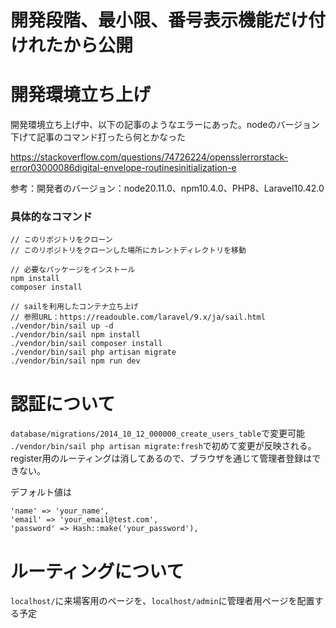 # 開発段階、最小限、番号表示機能だけ付けれたから公開

# 開発環境立ち上げ

開発環境立ち上げ中、以下の記事のようなエラーにあった。nodeのバージョン下げて記事のコマンド打ったら何とかなった

https://stackoverflow.com/questions/74726224/opensslerrorstack-error03000086digital-envelope-routinesinitialization-e

参考：開発者のバージョン：node20.11.0、npm10.4.0、PHP8、Laravel10.42.0


### 具体的なコマンド
```
// このリポジトリをクローン
// このリポジトリをクローンした場所にカレントディレクトリを移動

// 必要なパッケージをインストール
npm install
composer install

// sailを利用したコンテナ立ち上げ
// 参照URL：https://readouble.com/laravel/9.x/ja/sail.html
./vendor/bin/sail up -d
./vendor/bin/sail npm install
./vendor/bin/sail composer install
./vendor/bin/sail php artisan migrate
./vendor/bin/sail npm run dev
```

# 認証について
`database/migrations/2014_10_12_000000_create_users_table`で変更可能
`./vendor/bin/sail php artisan migrate:fresh`で初めて変更が反映される。
register用のルーティングは消してあるので、ブラウザを通じて管理者登録はできない。

デフォルト値は
```
'name' => 'your_name',
'email' => 'your_email@test.com',
'password' => Hash::make('your_password'),
```

# ルーティングについて
`localhost/`に来場客用のページを、`localhost/admin`に管理者用ページを配置する予定
